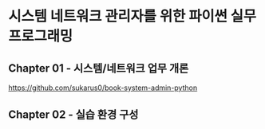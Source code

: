 # 시스템 네트워크 관리자를 위한 파이썬 실무 프로그래밍

## Chapter 01 - 시스템/네트워크 업무 개론
https://github.com/sukarus0/book-system-admin-python

## Chapter 02 - 실습 환경 구성
